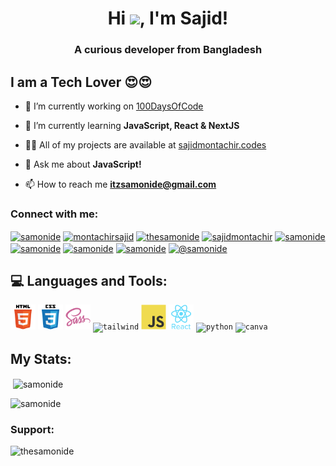 <h1 align="center">Hi <img src="https://media.giphy.com/media/hvRJCLFzcasrR4ia7z/giphy.gif" width="25px">, I'm Sajid!</h1>
<h3 align="center">A curious developer from Bangladesh</h3>

###

## I am a Tech Lover 😍😍

- 🔭 I’m currently working on [100DaysOfCode](https://github.com/Samonide/100DaysOfCode)

- 🌱 I’m currently learning **JavaScript, React & NextJS**

- 👨‍💻 All of my projects are available at [sajidmontachir.codes](sajidmontachir.codes)

- 💬 Ask me about **JavaScript!**

- 📫 How to reach me **itzsamonide@gmail.com**

<h3 align="left">Connect with me:</h3>
<p align="left">
<a href="https://codepen.io/samonide" target="blank"><img align="center" src="https://raw.githubusercontent.com/rahuldkjain/github-profile-readme-generator/master/src/images/icons/Social/codepen.svg" alt="samonide" height="30" width="40" /></a>
<a href="https://dev.to/montachirsajid" target="blank"><img align="center" src="https://raw.githubusercontent.com/rahuldkjain/github-profile-readme-generator/master/src/images/icons/Social/devto.svg" alt="montachirsajid" height="30" width="40" /></a>
<a href="https://twitter.com/thesamonide" target="blank"><img align="center" src="https://raw.githubusercontent.com/rahuldkjain/github-profile-readme-generator/master/src/images/icons/Social/twitter.svg" alt="thesamonide" height="30" width="40" /></a>
<a href="https://linkedin.com/in/sajidmontachir" target="blank"><img align="center" src="https://raw.githubusercontent.com/rahuldkjain/github-profile-readme-generator/master/src/images/icons/Social/linked-in-alt.svg" alt="sajidmontachir" height="30" width="40" /></a>
<a href="https://codesandbox.com/samonide" target="blank"><img align="center" src="https://raw.githubusercontent.com/rahuldkjain/github-profile-readme-generator/master/src/images/icons/Social/codesandbox.svg" alt="samonide" height="30" width="40" /></a>
<a href="https://fb.com/samonide" target="blank"><img align="center" src="https://raw.githubusercontent.com/rahuldkjain/github-profile-readme-generator/master/src/images/icons/Social/facebook.svg" alt="samonide" height="30" width="40" /></a>
<a href="https://instagram.com/samonide" target="blank"><img align="center" src="https://raw.githubusercontent.com/rahuldkjain/github-profile-readme-generator/master/src/images/icons/Social/instagram.svg" alt="samonide" height="30" width="40" /></a>
<a href="https://dribbble.com/samonide" target="blank"><img align="center" src="https://raw.githubusercontent.com/rahuldkjain/github-profile-readme-generator/master/src/images/icons/Social/dribbble.svg" alt="samonide" height="30" width="40" /></a>
<a href="https://medium.com/@samonide" target="blank"><img align="center" src="https://raw.githubusercontent.com/rahuldkjain/github-profile-readme-generator/master/src/images/icons/Social/medium.svg" alt="@samonide" height="30" width="40" /></a>
</p>



## 💻 Languages and Tools:

<code><img src="https://raw.githubusercontent.com/devicons/devicon/master/icons/html5/html5-original-wordmark.svg" alt="html5" width="40" height="40"/></code>
<code><img src="https://raw.githubusercontent.com/devicons/devicon/master/icons/css3/css3-original-wordmark.svg" alt="css3" width="40" height="40"/></code>
<code><img src="https://raw.githubusercontent.com/devicons/devicon/master/icons/sass/sass-original.svg" alt="sass" width="40" height="40"/></code>
<code><img src="https://www.vectorlogo.zone/logos/tailwindcss/tailwindcss-icon.svg" alt="tailwind" width="40" height="40"/></code>
<code><img src="https://raw.githubusercontent.com/devicons/devicon/master/icons/javascript/javascript-original.svg" alt="javascript" width="40" height="40"/></code>
<code><img src="https://raw.githubusercontent.com/devicons/devicon/master/icons/react/react-original-wordmark.svg" alt="react" width="40" height="40"/></code>
<code><img src="https://cdn.jsdelivr.net/gh/devicons/devicon/icons/python/python-original-wordmark.svg" alt="python" width="40" height="40"/></code>
<code><img src="https://cdn.jsdelivr.net/gh/devicons/devicon/icons/canva/canva-original.svg" alt="canva" width="40" height="40"/></code>


## My Stats:

<p>&nbsp;<img align="center" src="https://github-readme-stats.vercel.app/api?username=samonide&show_icons=true&theme=gotham&title_color=3cb480&locale=en" alt="samonide" /></p>

<p><img align="left" src="https://github-readme-stats.vercel.app/api/top-langs?username=samonide&show_icons=true&theme=gotham&title_color=3cb480&locale=en&layout=compact" alt="samonide" /></p> <br>

<h3 align="left">Support:</h3>
<p><a href="https://www.buymeacoffee.com/thesamonide"> <img align="left" src="https://cdn.buymeacoffee.com/buttons/v2/default-yellow.png" height="50" width="210" alt="thesamonide" /></a></p><br><br>

